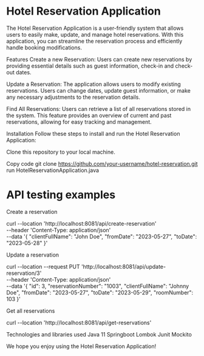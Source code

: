 # Hotel Reservation Application
The Hotel Reservation Application is a user-friendly system that allows users to easily make, update, and manage hotel reservations. With this application, you can streamline the reservation process and efficiently handle booking modifications.

Features
Create a new Reservation: Users can create new reservations by providing essential details such as guest information, check-in and check-out dates.

Update a Reservation: The application allows users to modify existing reservations. Users can change dates, update guest information, or make any necessary adjustments to the reservation details.

Find All Reservations: Users can retrieve a list of all reservations stored in the system. This feature provides an overview of current and past reservations, allowing for easy tracking and management.

Installation
Follow these steps to install and run the Hotel Reservation Application:

Clone this repository to your local machine.

Copy code
git clone https://github.com/your-username/hotel-reservation.git
run HotelReservationApplication.java

# API testing examples

Create a reservation

curl --location 'http://localhost:8081/api/create-reservation' \
--header 'Content-Type: application/json' \
--data '{
"clientFullName": "John Doe",
"fromDate": "2023-05-27",
"toDate": "2023-05-28"
}'

Update a reservation

curl --location --request PUT 'http://localhost:8081/api/update-reservation/3' \
--header 'Content-Type: application/json' \
--data '{
"id": 3,
"reservationNumber": "1003",
"clientFullName": "Johnny Doe",
"fromDate": "2023-05-27",
"toDate": "2023-05-29",
"roomNumber": 103
}'

Get all reservations

curl --location 'http://localhost:8081/api/get-reservations'

Technologies and libraries used
Java 11
Springboot
Lombok
Junit
Mockito

We hope you enjoy using the Hotel Reservation Application!
